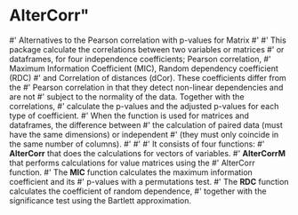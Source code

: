 # AlterCorr"

#' Alternatives to the Pearson correlation with p-values for Matrix
#'
#' This package calculate the correlations between two variables or matrices 
#' or dataframes, for four independence coefficients; Pearson correlation, 
#' Maximum Information Coefficient (MIC), Random dependency coefficient (RDC) 
#' and Correlation of distances (dCor). These coefficients differ from the 
#' Pearson correlation in that they detect non-linear dependencies and are not 
#' subject to the normality of the data. Together with the correlations, 
#' calculate the p-values and the adjusted p-values for each type of coefficient. #' When the function is used for matrices and dataframes, the difference between
#' the calculation of paired data (must have the same dimensions) or independent 
#' (they must only coincide in the same number of columns).
#' 
#' 
#' It consists of four functions:
#' <B>AlterCorr</B> that does the calculations for vectors of variables.
#' <B>AlterCorrM</B> that performs calculations for value matrices using the
#' AlterCorr function.
#' The <B>MIC</B> function calculates the maximum information coefficient and its
#' p-values with a permutations test.
#' The <B>RDC</B> function calculates the coefficient of random dependence, 
#' together with the significance test using the Bartlett approximation.
